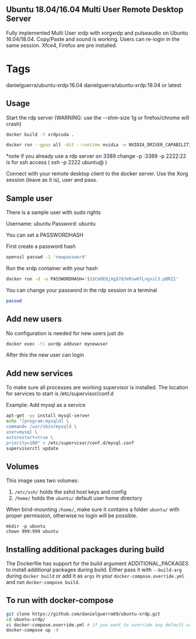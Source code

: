 ## Ubuntu 18.04/16.04  Multi User Remote Desktop Server

Fully implemented Multi User xrdp
with xorgxrdp and pulseaudio
on Ubuntu 16.04/18.04.
Copy/Paste and sound is working.
Users can re-login in the same session.
Xfce4, Firefox are pre installed.

# Tags

danielguerra/ubuntu-xrdp:16.04
danielguerra/ubuntu-xrdp:18.04  or latest

## Usage

Start the rdp server
(WARNING: use the --shm-size 1g or firefox/chrome will crash)

```bash
docker build -t xrdpcuda .

docker run --gpus all -dit --runtime nvidia -e NVIDIA_DRIVER_CAPABILITIES=compute,utility,video -v ~/rdp_nvidia_docker_10.0/mnt/:/home/ubuntu/mnt/ --name cudaxrdptest --hostname hostname --shm-size 1g -p 14389:3389 -p 14322:22 xrdpcuda:latest
```
*note if you already use a rdp server on 3389 change -p <my-port>:3389
	  -p 2222:22 is for ssh access ( ssh -p 2222 ubuntu@<docker-ip> )

Connect with your remote desktop client to the docker server.
Use the Xorg session (leave as it is), user and pass.

## Sample user

There is a sample user with sudo rights

Username: ubuntu
Password: ubuntu


You can set a PASSWORDHASH

First create a password hash

```bash
openssl passwd -1 'newpassword'
```

Run the xrdp container with your hash

```bash
docker run -d -e PASSWORDHASH='$1$Cm8EQjXg$7dJeRsw6TLvgxsl3.pBRZ1'
```

You can change your password in the rdp session in a terminal

```bash
passwd
```

## Add new users

No configuration is needed for new users just do

```bash
docker exec -ti uxrdp adduser mynewuser
```

After this the new user can login

## Add new services

To make sure all processes are working supervisor is installed.
The location for services to start is /etc/supervisor/conf.d

Example: Add mysql as a service

```bash
apt-get -yy install mysql-server
echo "[program:mysqld] \
command= /usr/sbin/mysqld \
user=mysql \
autorestart=true \
priority=100" > /etc/supervisor/conf.d/mysql.conf
supervisorctl update
```

## Volumes
This image uses two volumes:
1. `/etc/ssh/` holds the sshd host keys and config
2. `/home/` holds the `ubuntu/` default user home directory

When bind-mounting `/home/`, make sure it contains a folder `ubuntu/` with proper permission, otherwise no login will be possible.

```
mkdir -p ubuntu
chown 999:999 ubuntu
```

## Installing additional packages during build

The Dockerfile has support for the build argument ADDITIONAL_PACKAGES to install additional packages during build. Either pass it with `--build-arg` during `docker build` or add it 
as `args` in your `docker-compose.override.yml` and run `docker-compose build`.

## To run with docker-compose

```bash
git clone https://github.com/danielguerra69/ubuntu-xrdp.git
cd ubuntu-xrdp/
vi docker-compose.override.yml # if you want to override any default value
docker-compose up -d
```
